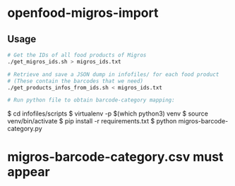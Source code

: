 # openfood-migros-import

## Usage

```bash
# Get the IDs of all food products of Migros
./get_migros_ids.sh > migros_ids.txt

# Retrieve and save a JSON dump in infofiles/ for each food product
# (These contain the barcodes that we need)
./get_products_infos_from_ids.sh < migros_ids.txt

# Run python file to obtain barcode-category mapping:

```
$ cd infofiles/scripts
$ virtualenv -p $(which python3) venv
$ source venv/bin/activate
$ pip install -r requirements.txt
$ python migros-barcode-category.py
# migros-barcode-category.csv must appear
```

